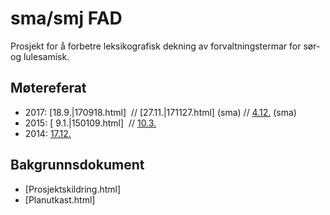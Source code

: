 # sma/smj FAD

Prosjekt for å forbetre leksikografisk dekning av forvaltningstermar for
sør- og lulesamisk.

## Møtereferat

- 2017: [18.9.|170918.html]  // [27.11.|171127.html] (sma) // [4.12.](171204.html) (sma)
- 2015: [ 9.1.|150109.html]  // [ 10.3.](150310.html)
- 2014: [17.12.](141217.html)

## Bakgrunnsdokument

- [Prosjektskildring.html]
- [Planutkast.html]
